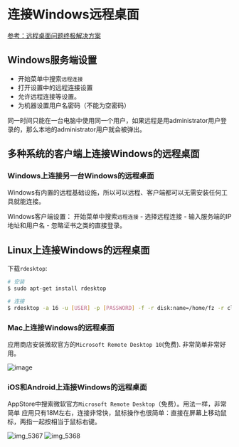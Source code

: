 # 连接Windows远程桌面

[参考：远程桌面问题终极解决方案](https://blog.csdn.net/molashaonian/article/details/53142886)


## Windows服务端设置
- 开始菜单中搜索`远程连接` 
- 打开设置中的远程连接设置 
- 允许远程连接等设置。
- 为机器设置用户名密码（不能为空密码）

同一时间只能在一台电脑中使用同一个用户，如果远程是用administrator用户登录的，那么本地的administrator用户就会被弹出。


## 多种系统的客户端上连接Windows的远程桌面

### Windows上连接另一台Windows的远程桌面
Windows有内置的远程基础设施，所以可以远程、客户端都可以无需安装任何工具就能连接。


Windows客户端设置：
开始菜单中搜索`远程连接` - 选择远程连接 - 输入服务端的IP地址和用户名 - 忽略证书之类的直接登录。


## Linux上连接Windows的远程桌面
下载`rdesktop`:
```sh
# 安装
$ sudo apt-get install rdesktop

# 连接
$ rdesktop -a 16 -u [USER] -p [PASSWORD] -f -r disk:name=/home/fz -r clipboard:PRIMARYCLIPBOARD -r sound:local [IP-ADDRESS]
```


### Mac上连接Windows的远程桌面

应用商店安装微软官方的`Microsoft Remote Desktop 10`(免费).
非常简单非常好用。

![image](https://user-images.githubusercontent.com/14041622/45266891-162d6280-b495-11e8-9b5c-1094ba7e87f7.png)


### iOS和Android上连接Windows的远程桌面
AppStore中搜索微软官方`Microsoft Remote Desktop`（免费）。用法一样，非常简单
应用只有18M左右，连接非常快，鼠标操作也很简单：直接在屏幕上移动鼠标，两指一起按相当于鼠标右键。

![img_5367](https://user-images.githubusercontent.com/14041622/45269702-b77fdd00-b4c4-11e8-8360-3f913ddc1e83.PNG)
![img_5368](https://user-images.githubusercontent.com/14041622/45269703-b8187380-b4c4-11e8-8f67-d1b3e7d37da5.PNG)
